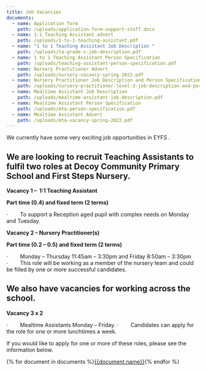 ```yaml
---
title: Job Vacancies
documents:
  - name: Application form
    path: /uploads/application-form-support-staff.docx
  - name: 1:1 Teaching Assistant advert
    path: /uploads/1-to-1-teaching-assistant.pdf
  - name: "1 to 1 Teaching Assistant Job Description "
    path: /uploads/ta-grade-c-job-description.pdf
  - name: 1 to 1 Teaching Assistant Person Specification
    path: /uploads/teaching-assistant-person-specification.pdf
  - name: Nursery Practitioner Advert
    path: /uploads/nursery-vacancy-spring-2022.pdf
  - name: Nursery Practitioner Job Description and Person Specification
    path: /uploads/nursery-practitioner-level-3-job-description-and-person-specification.pdf
  - name: Mealtime Assistant Job Description
    path: /uploads/mealtime-assistant-job-description.pdf
  - name: Mealtime Assistant Person Specification
    path: /uploads/mta-person-specification.pdf
  - name: Mealtime Assistant Advert
    path: /uploads/mta-vacancy-spring-2022.pdf
---
```

We currently have some very exciting job opportunities in EYFS .

## We are looking to recruit Teaching Assistants to fulfil two roles at Decoy Community Primary School and First Steps Nursery.

**Vacancy 1 –  1:1 Teaching Assistant**

**Part time (0.4) and fixed term (2 terms)**

<!--\\\[if !supportLists]-->·        <!--\\\[endif]-->To support a Reception aged pupil with complex needs on Monday and Tuesday.

**Vacancy 2 – Nursery Practitioner(s)**

**Part time (0.2 – 0.5) and fixed term (2 terms)**

<!--\\\[if !supportLists]-->·        <!--\\\[endif]-->Monday – Thursday 11:45am – 3:30pm and Friday 8:50am – 3:30pm

<!--\\\[if !supportLists]-->·        <!--\\\[endif]-->This role will be working as a member of the nursery team and could be filled by one or more successful candidates.

## We also have vacancies for working across the school.

**Vacancy 3 x 2**

<!--\\\[if !supportLists]-->·        <!--\\\[endif]-->Mealtime Assistants Monday – Friday.

<!--\\\[if !supportLists]-->·        <!--\\\[endif]-->Candidates can apply for the role for one or more lunchtimes a week.

If you would like to apply for one or more of these roles, please see the information below.

<!--EndFragment-->

<div class="content-grid">
{% for document in documents %}<a href="{{document.path}}">{{document.name}}</a>{% endfor %}
</div>